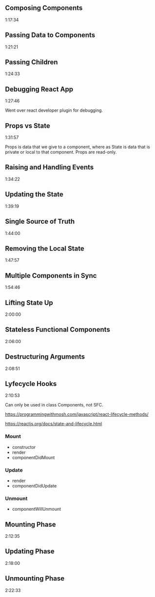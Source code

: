 ## Composing Components

1:17:34

## Passing Data to Components

1:21:21

## Passing Children

1:24:33

## Debugging React App

1:27:46

Went over react developer plugin for debugging.

## Props vs State

1:31:57

Props is data that we give to a component, where as State is data that is private or local to that component. Props are read-only.

## Raising and Handling Events

1:34:22

## Updating the State

1:39:19

## Single Source of Truth

1:44:00

## Removing the Local State

1:47:57

## Multiple Components in Sync

1:54:46

## Lifting State Up

2:00:00

## Stateless Functional Components

2:06:00

## Destructuring Arguments

2:08:51

## Lyfecycle Hooks

2:10:53

Can only be used in class Components, not SFC.

https://programmingwithmosh.com/javascript/react-lifecycle-methods/

https://reactjs.org/docs/state-and-lifecycle.html

### Mount

- constructor
- render
- componentDidMount

### Update

- render
- componentDidUpdate

### Unmount

- componentWillUnmount

## Mounting Phase

2:12:35

## Updating Phase

2:18:00

## Unmounting Phase

2:22:33

